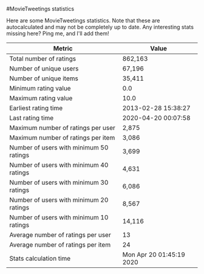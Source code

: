 #MovieTweetings statistics

Here are some MovieTweetings statistics. Note that these are autocalculated and may not be completely up to date. Any interesting stats missing here? Ping me, and I'll add them!

Metric | Value
--- | ---
Total number of ratings                 | 862,163
Number of unique users                  | 67,196
Number of unique items                  | 35,411
Minimum rating value                    | 0.0
Maximum rating value                    | 10.0
Earliest rating time                    | 2013-02-28 15:38:27
Last rating time                        | 2020-04-20 00:07:58
Maximum number of ratings per user      | 2,875
Maximum number of ratings per item      | 3,086
Number of users with minimum 50 ratings | 3,699
Number of users with minimum 40 ratings | 4,631
Number of users with minimum 30 ratings | 6,086
Number of users with minimum 20 ratings | 8,567
Number of users with minimum 10 ratings | 14,116
Average number of ratings per user      | 13
Average number of ratings per item      | 24
Stats calculation time                  | Mon Apr 20 01:45:19 2020


